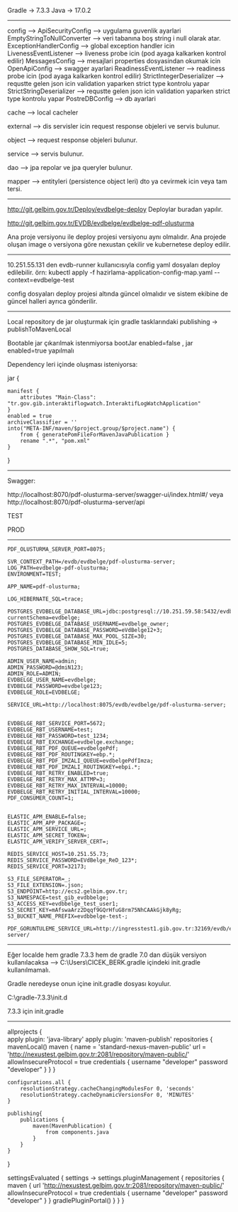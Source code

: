Gradle -> 7.3.3
Java -> 17.0.2

--------------------------------------------------------------------------------------------
config -->
ApiSecurityConfig --> uygulama guvenlik ayarlari
EmptyStringToNullConverter --> veri tabanına boş string i null olarak atar. 
ExceptionHandlerConfig --> global exception handler icin
LivenessEventListener --> liveness probe icin (pod ayaga kalkarken kontrol edilir)
MessagesConfig --> mesajlari properties dosyasindan okumak icin
OpenApiConfig --> swagger ayarlari
ReadinessEventListener --> readiness probe icin (pod ayaga kalkarken kontrol edilir)
StrictIntegerDeserializer --> requstte gelen json icin validation yaparken strict type kontrolu yapar
StrictStringDeserializer --> requstte gelen json icin validation yaparken strict type kontrolu yapar
PostreDBConfig --> db ayarlari

cache -->
local cacheler

external -->
dis servisler icin request response objeleri ve servis bulunur.

object -->
request response objeleri bulunur.

service -->
servis bulunur.

dao -->
jpa repolar ve jpa queryler bulunur.

mapper -->
entityleri (persistence object leri) dto ya cevirmek icin veya tam tersi.
	
--------------------------------------------------------------------------------------------

http://git.gelbim.gov.tr/Deploy/evdbelge-deploy
Deploylar buradan yapılır.

http://git.gelbim.gov.tr/EVDB/evdbelge/evdbelge-pdf-olusturma

Ana proje versiyonu ile deploy projesi versiyonu aynı olmalıdır. Ana projede oluşan image o versiyona göre nexustan çekilir ve kubernetese deploy edilir.


----------------------------------------------------------------------------------------------

10.251.55.131 den evdb-runner kullanıcısıyla config yaml dosyaları deploy edilebilir.
örn: kubectl apply -f hazirlama-application-config-map.yaml --context=evdbelge-test

config dosyaları deploy projesi altında güncel olmalıdır ve sistem ekibine de güncel halleri ayrıca gönderilir.


----------------------------------------------------------------------------------------------

Local repository de jar oluşturmak için gradle tasklarındaki publishing -> publishToMavenLocal

Bootable jar çıkarılmak istenmiyorsa bootJar enabled=false , jar enabled=true yapılmalı

Dependency leri içinde oluşması isteniyorsa:


jar {

    manifest {
        attributes "Main-Class": "tr.gov.gib.interaktiflogwatch.InteraktifLogWatchApplication"
    }
    enabled = true
    archiveClassifier = ''
    into("META-INF/maven/$project.group/$project.name") {
        from { generatePomFileForMavenJavaPublication }
        rename ".*", "pom.xml"
    }
}


----------------------------------------------------------------------------------------------

Swagger:

http://localhost:8070/pdf-olusturma-server/swagger-ui/index.html#/
veya
http://localhost:8070/pdf-olusturma-server/api

TEST

PROD

----------------------------------------------------------------------------------------------


```text
PDF_OLUSTURMA_SERVER_PORT=8075;

SVR_CONTEXT_PATH=/evdb/evdbelge/pdf-olusturma-server;
LOG_PATH=evdbelge-pdf-olusturma;
ENVIRONMENT=TEST;

APP_NAME=pdf-olusturma;

LOG_HIBERNATE_SQL=trace;

POSTGRES_EVDBELGE_DATABASE_URL=jdbc:postgresql://10.251.59.58:5432/evdbelge?currentSchema=evdbelge;
POSTGRES_EVDBELGE_DATABASE_USERNAME=evdbelge_owner;
POSTGRES_EVDBELGE_DATABASE_PASSWORD=eVdBelge12+3;
POSTGRES_EVDBELGE_DATABASE_MAX_POOL_SIZE=30;
POSTGRES_EVDBELGE_DATABASE_MIN_IDLE=5;
POSTGRES_DATABASE_SHOW_SQL=true;

ADMIN_USER_NAME=admin;
ADMIN_PASSWORD=@dmiN123;
ADMIN_ROLE=ADMIN;
EVDBELGE_USER_NAME=evdbelge;
EVDBELGE_PASSWORD=evdbelge123;
EVDBELGE_ROLE=EVDBELGE;

SERVICE_URL=http://localhost:8075/evdb/evdbelge/pdf-olusturma-server;


EVDBELGE_RBT_SERVICE_PORT=5672;
EVDBELGE_RBT_USERNAME=test;
EVDBELGE_RBT_PASSWORD=test_1234;
EVDBELGE_RBT_EXCHANGE=evdbelge.exchange;
EVDBELGE_RBT_PDF_QUEUE=evdbelgePdf;
EVDBELGE_RBT_PDF_ROUTINGKEY=ebp.*;
EVDBELGE_RBT_PDF_IMZALI_QUEUE=evdbelgePdfImza;
EVDBELGE_RBT_PDF_IMZALI_ROUTINGKEY=ebpi.*;
EVDBELGE_RBT_RETRY_ENABLED=true;
EVDBELGE_RBT_RETRY_MAX_ATTMP=3;
EVDBELGE_RBT_RETRY_MAX_INTERVAL=10000;
EVDBELGE_RBT_RETRY_INITIAL_INTERVAL=10000;
PDF_CONSUMER_COUNT=1;


ELASTIC_APM_ENABLE=false;
ELASTIC_APM_APP_PACKAGE=;
ELASTIC_APM_SERVICE_URL=;
ELASTIC_APM_SECRET_TOKEN=;
ELASTIC_APM_VERIFY_SERVER_CERT=;

REDIS_SERVICE_HOST=10.251.55.73;
REDIS_SERVICE_PASSWORD=EVdBelge_ReD_123*;
REDIS_SERVICE_PORT=32173;

S3_FILE_SEPERATOR=_;
S3_FILE_EXTENSION=.json;
S3_ENDPOINT=http://ecs2.gelbim.gov.tr;
S3_NAMESPACE=test_gib_evdbbelge;
S3_ACCESS_KEY=evdbbelge_test_user1;
S3_SECRET_KEY=mAfswaArz2Dqqf9GQrHfuG8rm75NhCAAkGjk8yRg;
S3_BUCKET_NAME_PREFIX=evdbbelge-test-;

PDF_GORUNTULEME_SERVICE_URL=http://ingresstest1.gib.gov.tr:32169/evdb/evdbelge/goruntuleme-server/
```


----------------------------------------------------------------------------------------------


Eğer localde hem gradle 7.3.3 hem de gradle 7.0 dan düşük versiyon kullanılacaksa --> C:\Users\CICEK_BERK\.gradle içindeki init.gradle kullanılmamalı.

Gradle neredeyse onun içine init.gradle dosyası koyulur.

C:\gradle-7.3.3\init.d


7.3.3 için init.gradle

----------------------------------------------------------------------------------------------


allprojects {   
apply plugin: 'java-library'
apply plugin: 'maven-publish' 
    repositories {
		mavenLocal()
		maven {
          name = 'standard-nexus-maven-public'
          url = 'http://nexustest.gelbim.gov.tr:2081/repository/maven-public/'
		  allowInsecureProtocol = true
		  credentials {
			 username "developer"
			 password "developer"
		  }
        }
    }
     
    configurations.all {
        resolutionStrategy.cacheChangingModulesFor 0, 'seconds'
        resolutionStrategy.cacheDynamicVersionsFor 0, 'MINUTES'
    }
	
	publishing{
		publications {
			maven(MavenPublication) {
				from components.java
			}
		}
	}

}

settingsEvaluated { settings ->
    settings.pluginManagement {
        repositories {
            maven {
                url 'http://nexustest.gelbim.gov.tr:2081/repository/maven-public/'
				allowInsecureProtocol = true
				credentials {
				     username "developer"
				     password "developer"
			    }
            }
            gradlePluginPortal()
        }
    }
}

